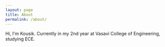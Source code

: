```yaml
---
layout: page
title: About
permalink: /about/
---
```


Hi,
I'm Kousik. Currently in my 2nd year at Vasavi College of Engineering, studying ECE.
